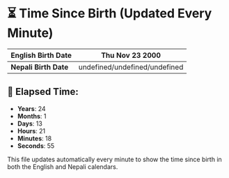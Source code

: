 # ⏳ Time Since Birth (Updated Every Minute)

| **English Birth Date** | Thu Nov 23 2000 |
|------------------------|-------------------------------------|
| **Nepali Birth Date**  | undefined/undefined/undefined                  |

## 📅 Elapsed Time:

- **Years**: 24
- **Months**: 1
- **Days**: 13
- **Hours**: 21
- **Minutes**: 18
- **Seconds**: 55

This file updates automatically every minute to show the time since birth in both the English and Nepali calendars.